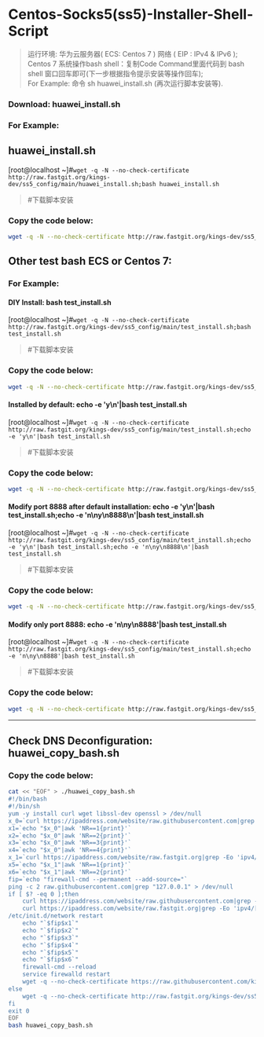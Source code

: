 # Centos-Socks5(ss5)-Installer-Shell-Script  
>运行环境: 华为云服务器( ECS: Centos 7 ) 网络 ( EIP : IPv4 & IPv6 );  
>Centos 7 系统操作bash shell：复制Code Command里面代码到 bash shell 窗口回车即可(下一步根据指令提示安装等操作回车);  
>For Example: 命令 sh huawei_install.sh (再次运行脚本安装等).  

### Download: huawei_install.sh  
### For Example:  
## huawei_install.sh
[root@localhost ~]#```wget -q -N --no-check-certificate http://raw.fastgit.org/kings-dev/ss5_config/main/huawei_install.sh;bash huawei_install.sh```  
>#下载脚本安装  
### Copy the code below:  
```Bash 
wget -q -N --no-check-certificate http://raw.fastgit.org/kings-dev/ss5_config/main/huawei_install.sh;bash huawei_install.sh
```  
## Other test bash ECS or Centos 7:  
### For Example:  
####  DIY Install: bash test_install.sh  
[root@localhost ~]#```wget -q -N --no-check-certificate http://raw.fastgit.org/kings-dev/ss5_config/main/test_install.sh;bash test_install.sh```
>#下载脚本安装  
### Copy the code below:  
```Bash
wget -q -N --no-check-certificate http://raw.fastgit.org/kings-dev/ss5_config/main/test_install.sh;bash test_install.sh
```  
#### Installed by default: echo -e 'y\n'|bash test_install.sh
[root@localhost ~]#```wget -q -N --no-check-certificate http://raw.fastgit.org/kings-dev/ss5_config/main/test_install.sh;echo -e 'y\n'|bash test_install.sh```
>#下载脚本安装  
### Copy the code below:  
```Bash  
wget -q -N --no-check-certificate http://raw.fastgit.org/kings-dev/ss5_config/main/test_install.sh;echo -e 'y\n'|bash test_install.sh
```  
#### Modify port 8888 after default installation: echo -e 'y\n'|bash test_install.sh;echo -e 'n\ny\n8888\n'|bash test_install.sh
[root@localhost ~]#```wget -q -N --no-check-certificate http://raw.fastgit.org/kings-dev/ss5_config/main/test_install.sh;echo -e 'y\n'|bash test_install.sh;echo -e 'n\ny\n8888\n'|bash test_install.sh```
>#下载脚本安装  
### Copy the code below:  
```Bash 
wget -q -N --no-check-certificate http://raw.fastgit.org/kings-dev/ss5_config/main/test_install.sh;echo -e 'y\n'|bash test_install.sh;echo -e 'n\ny\n8888\n'|bash test_install.sh
```  
#### Modify only port 8888: echo -e 'n\ny\n8888'|bash test_install.sh
[root@localhost ~]#```wget -q -N --no-check-certificate http://raw.fastgit.org/kings-dev/ss5_config/main/test_install.sh;echo -e 'n\ny\n8888'|bash test_install.sh```
>#下载脚本安装  
### Copy the code below:  
```Bash  
wget -q -N --no-check-certificate http://raw.fastgit.org/kings-dev/ss5_config/main/test_install.sh;echo -e 'n\ny\n8888'|bash test_install.sh
```  
---  
## Check DNS Deconfiguration: huawei_copy_bash.sh
### Copy the code below:  
```Bash
cat << "EOF" > ./huawei_copy_bash.sh
#!/bin/bash
#!/bin/sh
yum -y install curl wget libssl-dev openssl > /dev/null
x_0=`curl https://ipaddress.com/website/raw.githubusercontent.com|grep -Eo 'ipv4/[[:digit:]]*\.[[:digit:]]*\.[[:digit:]]*\.[[:digit:]]*\">'|sed -e 's/ipv4\///g' -e's/">//g'`
x1=`echo "$x_0"|awk 'NR==1{print}'`
x2=`echo "$x_0"|awk 'NR==2{print}'`
x3=`echo "$x_0"|awk 'NR==3{print}'`
x4=`echo "$x_0"|awk 'NR==4{print}'`
x_1=`curl https://ipaddress.com/website/raw.fastgit.org|grep -Eo 'ipv4/[[:digit:]]*\.[[:digit:]]*\.[[:digit:]]*\.[[:digit:]]*\">'|sed -e 's/ipv4\///g' -e's/">//g'`
x5=`echo "$x_1"|awk 'NR==1{print}'`
x6=`echo "$x_1"|awk 'NR==2{print}'`
fip=`echo "firewall-cmd --permanent --add-source="`
ping -c 2 raw.githubusercontent.com|grep "127.0.0.1" > /dev/null
if [ $? -eq 0 ];then
    curl https://ipaddress.com/website/raw.githubusercontent.com|grep -Eo 'ipv4/[[:digit:]]*\.[[:digit:]]*\.[[:digit:]]*\.[[:digit:]]*\">'|sed -e 's/ipv4\///g' -e's/">//g'|awk '{ print $0 " raw.githubusercontent.com" }' >> /etc/hosts;awk -e ' !x[$0]++' /etc/hosts|sort -ru /etc/hosts -o /etc/hosts
    curl https://ipaddress.com/website/raw.fastgit.org|grep -Eo 'ipv4/[[:digit:]]*\.[[:digit:]]*\.[[:digit:]]*\.[[:digit:]]*\">'|sed -e 's/ipv4\///g' -e's/">//g'|awk '{ print $0 " raw.fastgit.org" }' >> /etc/hosts;awk -e ' !x[$0]++' /etc/hosts|sort -ru /etc/hosts -o /etc/hosts
/etc/init.d/network restart
    echo "`$fip$x1`"
    echo "`$fip$x2`"
    echo "`$fip$x3`"
    echo "`$fip$x4`"
    echo "`$fip$x5`"
    echo "`$fip$x6`"
    firewall-cmd --reload
    service firewalld restart
    wget -q --no-check-certificate https://raw.githubusercontent.com/kings-dev/ss5_config/main/huawei_install.sh -O huawei_install.sh;bash huawei_install.sh
else
    wget -q --no-check-certificate http://raw.fastgit.org/kings-dev/ss5_config/main/huawei_install.sh -O huawei_install.sh;bash huawei_install.sh
fi
exit 0
EOF
bash huawei_copy_bash.sh

```  
